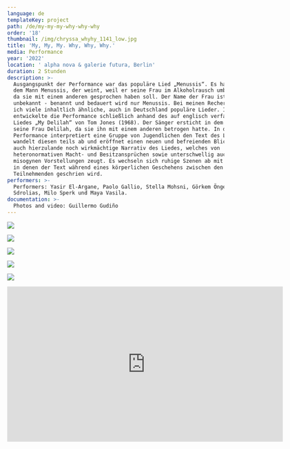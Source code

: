 ```yaml
---
language: de
templateKey: project
path: /de/my-my-my-why-why-why
order: '18'
thumbnail: /img/chryssa_whyhy_1141_low.jpg
title: 'My, My, My. Why, Why, Why.'
media: Performance
year: '2022'
location: ' alpha nova & galerie futura, Berlin'
duration: 2 Stunden
description: >-
  Ausgangspunkt der Performance war das populäre Lied „Menussis“. Es handelt von
  dem Mann Menussis, der weint, weil er seine Frau im Alkoholrausch umbrachte,
  da sie mit einem anderen gesprochen haben soll. Der Name der Frau ist
  unbekannt - benannt und bedauert wird nur Menussis. Bei meinen Recherchen fand
  ich viele inhaltlich ähnliche, auch in Deutschland populäre Lieder. Ich
  entwickelte die Performance schließlich anhand des auf englisch verfassten
  Liedes „My Delilah“ von Tom Jones (1968). Der Sänger ersticht in dem Lied
  seine Frau Delilah, da sie ihn mit einem anderen betrogen hatte. In der
  Performance interpretiert eine Gruppe von Jugendlichen den Text des Liedes,
  wandelt diesen teils ab und eröffnet einen neuen und befreienden Blick auf das
  auch hierzulande noch wirkmächtige Narrativ des Liedes, welches von
  heteronormativen Macht- und Besitzansprüchen sowie unterschwellig auch
  misogynen Vorstellungen zeugt. Es wechseln sich ruhige Szenen ab mit Szenen,
  in denen der Text während eines körperlichen Geschehens zwischen den
  Teilnehmenden geschrien wird.
performers: >-
  Performers: Yasir El-Argane, Paolo Gallio, Stella Mohsni, Görkem Öngec, Loukas
  Sdrolias, Milo Sperk und Maya Vasila.
documentation: >-
  Photos and video: Guillermo Gudiño
---
```

![](/img/chryssa_whyhy_1141.jpg)

![](/img/chryssa_whyhy_786.jpg)

![](/img/chryssa_whyhy_1816_hi.jpg)

![](/img/chryssa_whyhy_1795.jpg)

![](/img/chryssa_whywhy_022.jpg)

<iframe src="https://player.vimeo.com/video/744104852?h=749304a504&title=0&byline=0&portrait=0" width="640" height="360" frameborder="0" allow="autoplay; fullscreen; picture-in-picture" allowfullscreen></iframe>
